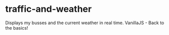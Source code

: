 # traffic-and-weather
Displays my busses and the current weather in real time. VanillaJS - Back to the basics!

